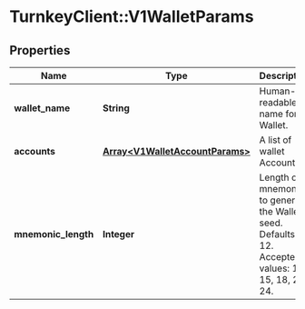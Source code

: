 # TurnkeyClient::V1WalletParams

## Properties
Name | Type | Description | Notes
------------ | ------------- | ------------- | -------------
**wallet_name** | **String** | Human-readable name for a Wallet. | 
**accounts** | [**Array&lt;V1WalletAccountParams&gt;**](V1WalletAccountParams.md) | A list of wallet Accounts. | 
**mnemonic_length** | **Integer** | Length of mnemonic to generate the Wallet seed. Defaults to 12. Accepted values: 12, 15, 18, 21, 24. | [optional] 

